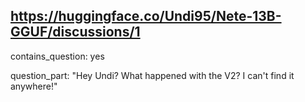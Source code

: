 ## https://huggingface.co/Undi95/Nete-13B-GGUF/discussions/1

contains_question: yes

question_part: "Hey Undi? What happened with the V2? I can't find it anywhere!"